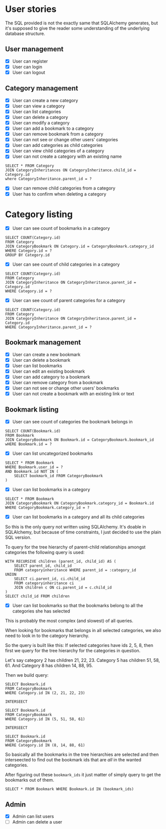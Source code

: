 # User stories

The SQL provided is not the exactly same that SQLAlchemy generates, but it's supposed to give the reader some understanding of the underlying database structure.

## User management
- [x] User can register
- [x] User can login
- [x] User can logout

## Category management
- [x] User can create a new category
- [x] User can view a category
- [x] User can list categories
- [x] User can delete a category
- [x] User can modify a category
- [x] User can add a bookmark to a category
- [x] User can remove bookmark from a category
- [x] User can not see or change other users' categories
- [x] User can add categories as child categories
- [x] User can view child categories of a category
- [x] User can not create a category with an existing name

```
SELECT * FROM Category
JOIN CategoryInheritances ON CategoryInheritance.child_id = Category.id
where CategoryInheritance.parent_id = ?
```

- [x] User can remove child categories from a category
- [x] User has to confirm when deleting a category

# Category listing
- [x] User can see count of bookmarks in a category

```
SELECT COUNT(Category.id)
FROM Category
JOIN CategoryBookmark ON Category.id = CategoryBookmark.category_id
WHERE Category.id = ?
GROUP BY Category.id
```

- [x] User can see count of child categories in a category

```
SELECT COUNT(Category.id)
FROM Category
JOIN CategoryInheritance ON CategoryInheritance.parent_id = Category.id
WHERE Category.id = ?
```

- [x] User can see count of parent categories for a category

```
SELECT COUNT(Category.id)
FROM Category
JOIN CategoryInheritance ON CategoryInheritance.parent_id = Category.id
WHERE CategoryInheritance.parent_id = ?
```

## Bookmark management
- [x] User can create a new bookmark
- [x] User can delete a bookmark
- [x] User can list bookmarks
- [x] User can edit an existing bookmark
- [x] User can add category to a bookmark
- [x] User can remove category from a bookmark
- [x] User can not see or change other users' bookmarks
- [x] User can not create a bookmark with an existing link or text

## Bookmark listing
- [x] User can see count of categories the bookmark belongs in

```
SELECT COUNT(Bookmark.id)
FROM Bookmark
JOIN CategoryBookmark ON Bookmark.id = CategoryBookmark.bookmark_id
wHERE Bookmark.id = ?
```

- [x] User can list uncategorized bookmarks

```
SELECT * FROM Bookmark
WHERE Bookmark.user_id = ?
AND Bookmark.id NOT IN (
    SELECT bookmark_id FROM CategoryBookmark
)
```

- [x] User can list bookmarks in a category

```
SELECT * FROM Bookmark
JOIN CategoryBookmark ON CategoryBookmark.category_id = Bookmark.id
WHERE CategoryBookmark.category_id = ?
```

- [x] User can list bookmarks in a category and all its child categories

So this is the only query not written using SQLAlchemy. It's doable in SQLAlchemy, but because of time constraints, I just decided to use the plain SQL version.

To query for the tree hierarchy of parent-child relationships amongst categories the following query is used:

```
WITH RECURSIVE children (parent_id, child_id) AS (
    SELECT parent_id, child_id
    FROM categoryinheritance WHERE parent_id = :category_id
UNION
    SELECT ci.parent_id, ci.child_id
    FROM categoryinheritance ci
    JOIN children c ON ci.parent_id = c.child_id
)
SELECT child_id FROM children
```

- [x] User can list bookmarks so that the bookmarks belong to all the categories she has selected

This is probably the most complex (and slowest) of all queries.

When looking for bookmarks that belongs in all selected categories, we also need to look in to the category hierarchy.

So the query is built like this: If selected categories have ids 2, 5, 8, then first we query for the tree hierarchy for the categories in question.

Let's say category 2 has children 21, 22, 23. Category 5 has children 51, 58, 61. And Category 8 has children 14, 88, 95.

Then we build query:

```
SELECT Bookmark.id
FROM CategoryBookmark
WHERE Category.id IN (2, 21, 22, 23)

INTERSEECT

SELECT Bookmark.id
FROM CategoryBookmark
WHERE Category.id IN (5, 51, 58, 61)

INTERSEECT

SELECT Bookmark.id
FROM CategoryBookmark
WHERE Category.id IN (8, 14, 88, 61)
```

So basically all the bookmarks in the tree hierarchies are selected and then interseected to find out the bookmark ids that are _all_ in the wanted categories.

After figuring out these `bookmark_ids` it just matter of simply query to get the bookmarks out of them.

```
SELECT * FROM Bookmark WHERE Bookmark.id IN (bookmark_ids)
```

## Admin
- [x] Admin can list users
- [ ] Admin can delete a user
